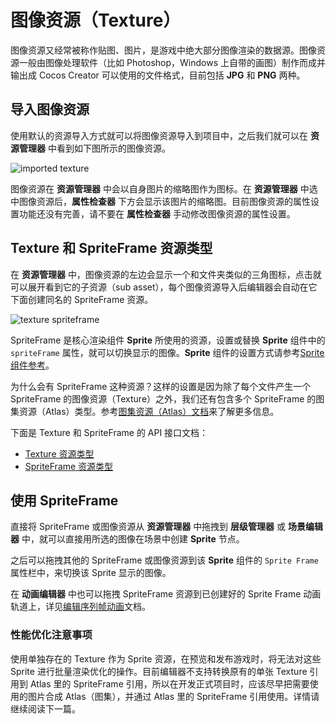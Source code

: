 # 图像资源（Texture）

图像资源又经常被称作贴图、图片，是游戏中绝大部分图像渲染的数据源。图像资源一般由图像处理软件（比如 Photoshop，Windows 上自带的画图）制作而成并输出成 Cocos Creator 可以使用的文件格式，目前包括 **JPG** 和 **PNG** 两种。

## 导入图像资源

使用默认的资源导入方式就可以将图像资源导入到项目中，之后我们就可以在 **资源管理器** 中看到如下图所示的图像资源。

![imported texture](sprite/imported_texture.png)

图像资源在 **资源管理器** 中会以自身图片的缩略图作为图标。在 **资源管理器** 中选中图像资源后，**属性检查器** 下方会显示该图片的缩略图。目前图像资源的属性设置功能还没有完善，请不要在 **属性检查器** 手动修改图像资源的属性设置。

## Texture 和 SpriteFrame 资源类型

在 **资源管理器** 中，图像资源的左边会显示一个和文件夹类似的三角图标，点击就可以展开看到它的子资源（sub asset），每个图像资源导入后编辑器会自动在它下面创建同名的 SpriteFrame 资源。

![texture spriteframe](sprite/texture_spriteframe.png)

SpriteFrame 是核心渲染组件 **Sprite** 所使用的资源，设置或替换 **Sprite** 组件中的 `spriteFrame` 属性，就可以切换显示的图像。**Sprite** 组件的设置方式请参考[Sprite 组件参考](../components/sprite.md)。

为什么会有 SpriteFrame 这种资源？这样的设置是因为除了每个文件产生一个 SpriteFrame 的图像资源（Texture）之外，我们还有包含多个 SpriteFrame 的图集资源（Atlas）类型。参考[图集资源（Atlas）文档](atlas.md)来了解更多信息。

下面是 Texture 和 SpriteFrame 的 API 接口文档：

- [Texture 资源类型](http://www.cocos.com/docs/creator/api/classes/Texture2D.html)
- [SpriteFrame 资源类型](http://www.cocos.com/docs/creator/api/classes/SpriteFrame.html)

## 使用 SpriteFrame

直接将 SpriteFrame 或图像资源从 **资源管理器** 中拖拽到 **层级管理器** 或 **场景编辑器** 中，就可以直接用所选的图像在场景中创建 **Sprite** 节点。

之后可以拖拽其他的 SpriteFrame 或图像资源到该 **Sprite** 组件的 `Sprite Frame` 属性栏中，来切换该 Sprite 显示的图像。

在 **动画编辑器** 中也可以拖拽 SpriteFrame 资源到已创建好的 Sprite Frame 动画轨道上，详见[编辑序列帧动画](../animation/sprite-animation.md)文档。

### 性能优化注意事项

使用单独存在的 Texture 作为 Sprite 资源，在预览和发布游戏时，将无法对这些 Sprite 进行批量渲染优化的操作。目前编辑器不支持转换原有的单张 Texture 引用到 Atlas 里的 SpriteFrame 引用，所以在开发正式项目时，应该尽早把需要使用的图片合成 Atlas（图集），并通过 Atlas 里的 SpriteFrame 引用使用。详情请继续阅读下一篇。